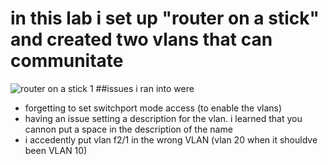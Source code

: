 # in this lab i set up "router on a stick" and created two vlans that can communitate
![router on a stick 1](https://github.com/user-attachments/assets/542ae7f2-635b-4d84-82d6-66fd8812c9fc)
##issues i ran into were
- forgetting to set switchport mode access (to enable the vlans)
- having an issue setting a description for the vlan. i learned that you cannon put a space in the description of the name
- i accedently put vlan f2/1 in the wrong VLAN (vlan 20 when it shouldve been VLAN 10)
